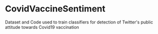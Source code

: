 # CovidVaccineSentiment
Dataset and Code used to train classifiers for detection of Twitter's public attitude towards Covid19 vaccination
